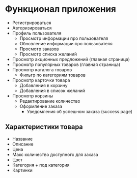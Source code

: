 # Функционал приложения

- Регистрироваться
- Авторизироваться
- Профиль пользователя
  - Просмотр информации про пользователя
  - Обновление информации про пользователя
  - Просмотр заказов
  - Просмотр списка желаний
- Просмотр акционных предложений (главная страница)
- Просмотр популярных товаров (главная страница)
- Просмотр каталога товаров
  - Фильтр по категориям товаров
- Просмотр карточки товара
  - Добавления в корзину
  - Добавления в список желаний
- Просмотр корзины
    - Редактирование количество
    - Оформление заказа
      - Уведомления об успешном заказа (success page)

## Характеристики товара

- Название
- Описание
- Цена
- Макс количество доступного для заказа
- Цвет
- Категория + под категория
- Картинки